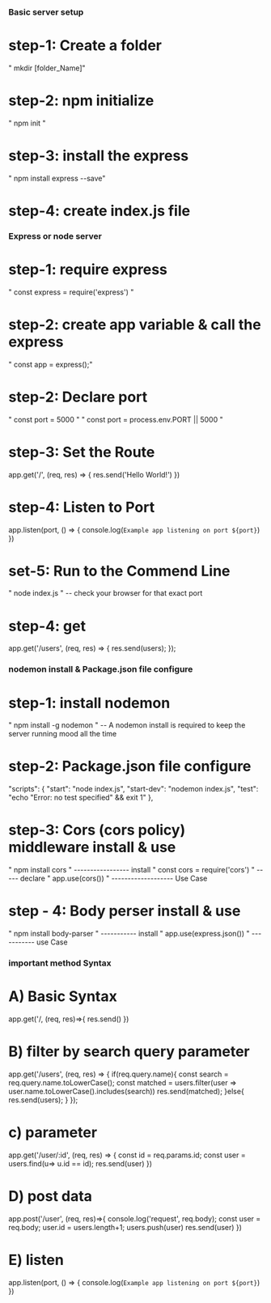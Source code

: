 ### Basic server setup

# step-1: Create a folder

" mkdir [folder_Name]"

# step-2: npm initialize

" npm init "

# step-3: install the express

" npm install express --save"

# step-4: create index.js file

### Express or node server

# step-1: require express

" const express = require('express') "

# step-2: create app variable & call the express

" const app = express();"

# step-2: Declare port

" const port = 5000 "
" const port = process.env.PORT || 5000 "

# step-3: Set the Route

app.get('/', (req, res) => {
res.send('Hello World!')
})

# step-4: Listen to Port

app.listen(port, () => {
console.log(`Example app listening on port ${port}`)
})

# set-5: Run to the Commend Line

" node index.js "
-- check your browser for that exact port

# step-4: get

app.get('/users', (req, res) => {
res.send(users);
});

### nodemon install & Package.json file configure

# step-1: install nodemon

" npm install -g nodemon "
-- A nodemon install is required to keep the server running mood all the time

# step-2: Package.json file configure

"scripts": {
"start": "node index.js",
"start-dev": "nodemon index.js",
"test": "echo \"Error: no test specified\" && exit 1"
},

# step-3: Cors (cors policy) middleware install & use

" npm install cors " ----------------- install
" const cors = require('cors') " ----- declare
" app.use(cors()) " ------------------- Use Case

# step - 4: Body perser install & use

" npm install body-parser " ----------- install
" app.use(express.json()) " ----------- use Case

### important method Syntax

# A) Basic Syntax

app.get('/, (req, res)=>{
res.send()
})

# B) filter by search query parameter

app.get('/users', (req, res) => {
if(req.query.name){
const search = req.query.name.toLowerCase();
const matched = users.filter(user => user.name.toLowerCase().includes(search))
res.send(matched);
}else{
res.send(users);
}
});

# c) parameter

app.get('/user/:id', (req, res) => {
const id = req.params.id;
const user = users.find(u=> u.id == id);
res.send(user)
})

# D) post data

app.post('/user', (req, res)=>{
console.log('request', req.body);
const user = req.body;
user.id = users.length+1;
users.push(user)
res.send(user)
})

# E) listen

app.listen(port, () => {
console.log(`Example app listening on port ${port}`)
})
